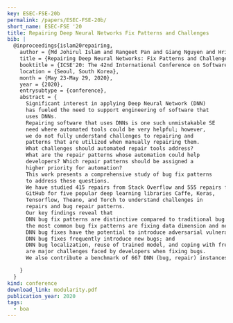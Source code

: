 ```yaml
---
key: ESEC-FSE-20b
permalink: /papers/ESEC-FSE-20b/
short_name: ESEC-FSE '20
title: Repairing Deep Neural Networks Fix Patterns and Challenges
bib: |
  @inproceedings{islam20repairing,
    author = {Md Johirul Islam and Rangeet Pan and Giang Nguyen and Hridesh Rajan},
    title = {Repairing Deep Neural Networks: Fix Patterns and Challenges},
    booktitle = {ICSE'20: The 42nd International Conference on Software Engineering},
    location = {Seoul, South Korea},
    month = {May 23-May 29, 2020},
    year = {2020},
    entrysubtype = {conference},
    abstract = {
      Significant interest in applying Deep Neural Network (DNN)
      has fueled the need to support engineering of software that
      uses DNNs.
      Repairing software that uses DNNs is one such unmistakable SE
      need where automated tools could be very helpful; however,
      we do not fully understand challenges to repairing and
      patterns that are utilized when manually repairing them.
      What challenges should automated repair tools address?
      What are the repair patterns whose automation could help
      developers? Which repair patterns should be assigned a
      higher priority for automation?
      This work presents a comprehensive study of bug fix patterns
      to address these questions.
      We have studied 415 repairs from Stack Overflow and 555 repairs from
      GitHub for five popular deep learning libraries Caffe, Keras,
      Tensorflow, Theano, and Torch to understand challenges in
      repairs and bug repair patterns.
      Our key findings reveal that
      DNN bug fix patterns are distinctive compared to traditional bug fix patterns;  
      the most common bug fix patterns are fixing data dimension and neural network connectivity;
      DNN bug fixes have the potential to introduce adversarial vulnerabilities;
      DNN bug fixes frequently introduce new bugs; and
      DNN bug localization, reuse of trained model, and coping with frequent releases
      are major challenges faced by developers when fixing bugs.
      We also contribute a benchmark of 667 DNN (bug, repair) instances.

    }
  }
kind: conference
download_link: modularity.pdf
publication_year: 2020
tags:
  - boa
---
```

